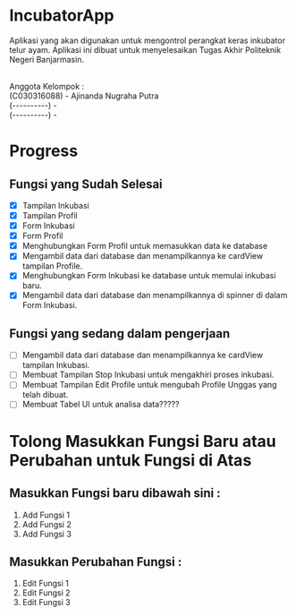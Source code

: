# IncubatorApp
<p>Aplikasi yang akan digunakan untuk mengontrol perangkat keras inkubator telur ayam. Aplikasi ini dibuat untuk menyelesaikan Tugas Akhir Politeknik Negeri Banjarmasin.</p>
<br>
Anggota Kelompok :
<br>(C030316088) - Ajinanda Nugraha Putra
<br>(----------) - 
<br>(----------) - 

# Progress

## Fungsi yang Sudah Selesai

- [x] Tampilan Inkubasi<br>
- [x] Tampilan Profil<br>
- [x] Form Inkubasi<br>
- [x] Form Profil<br>
- [x] Menghubungkan Form Profil untuk memasukkan data ke database<br>
- [x] Mengambil data dari database dan menampilkannya ke cardView tampilan Profile.<br>
- [x] Menghubungkan Form Inkubasi ke database untuk memulai inkubasi baru.<br>
- [x] Mengambil data dari database dan menampilkannya di spinner di dalam Form Inkubasi.<br>

## Fungsi yang sedang dalam pengerjaan

- [ ] Mengambil data dari database dan menampilkannya ke cardView tampilan Inkubasi.<br>
- [ ] Membuat Tampilan Stop Inkubasi untuk mengakhiri proses inkubasi.<br>
- [ ] Membuat Tampilan Edit Profile untuk mengubah Profile Unggas yang telah dibuat.<br>
- [ ] Membuat Tabel UI untuk analisa data?????<br>

# Tolong Masukkan Fungsi Baru atau Perubahan untuk Fungsi di Atas
## Masukkan Fungsi baru dibawah sini :

1. Add Fungsi 1
1. Add Fungsi 2
1. Add Fungsi 3 

## Masukkan Perubahan Fungsi :

1. Edit Fungsi 1
1. Edit Fungsi 2
1. Edit Fungsi 3
